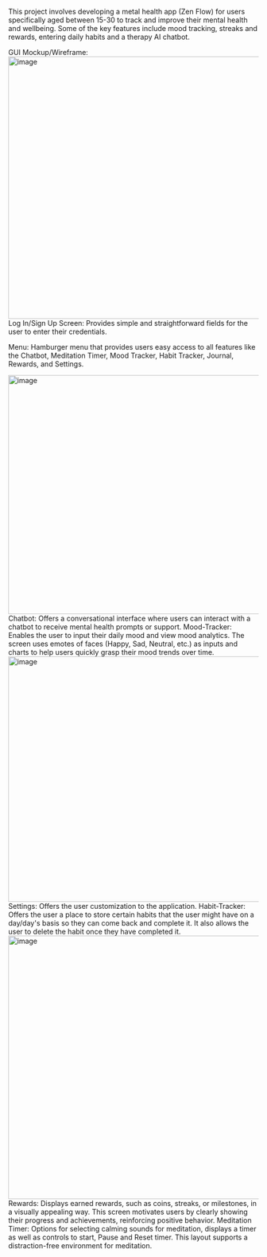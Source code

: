 This project involves developing a metal health app (Zen Flow) for users specifically aged between 15-30 to track and improve their mental health and wellbeing.
Some of the key features include mood tracking, streaks and rewards, entering daily habits and a therapy AI chatbot. 

GUI Mockup/Wireframe:
<img width="611" height="527" alt="image" src="https://github.com/user-attachments/assets/ae4409af-7a50-4f57-9ecb-ba844d8249d6" />
Log In/Sign Up Screen: Provides simple and straightforward fields for the user to enter their credentials. 
 
Menu: Hamburger menu that provides users easy access to all features like the Chatbot, Meditation Timer, Mood Tracker, Habit Tracker, Journal, Rewards, and Settings. 

<img width="832" height="480" alt="image" src="https://github.com/user-attachments/assets/9fc36b67-9a0d-4d99-82d5-16bef9bdf2dc" />
Chatbot: Offers a conversational interface where users can interact with a chatbot to receive mental health prompts or support. 
Mood-Tracker: Enables the user to input their daily mood and view mood analytics. The screen uses emotes of faces (Happy, Sad, Neutral, etc.) as inputs and charts to help users quickly grasp their mood trends over time. 

<img width="821" height="493" alt="image" src="https://github.com/user-attachments/assets/477b4145-849f-473b-b724-14567aeffd34" />
Settings: Offers the user customization to the application. 
Habit-Tracker: Offers the user a place to store certain habits that the user might have on a day/day's basis so they can come back and complete it. It also allows the user to delete the habit once they have completed it. 

<img width="551" height="529" alt="image" src="https://github.com/user-attachments/assets/7599fecb-860b-451f-b092-551b637c5d73" />
Rewards: Displays earned rewards, such as coins, streaks, or milestones, in a visually appealing way. This screen motivates users by clearly showing their progress and achievements, reinforcing positive behavior. 
Meditation Timer: Options for selecting calming sounds for meditation, displays a timer as well as controls to start, Pause and Reset timer. This layout supports a distraction-free environment for meditation. 
